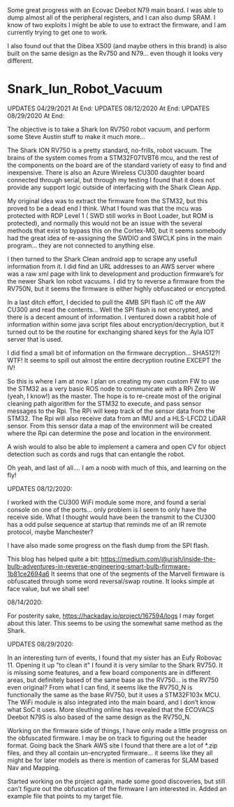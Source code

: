 Some great progress with an Ecovac Deebot N79 main board. I was able to dump almost all of the peripheral registers, and I can also dump SRAM. I know of two exploits I might be able to use to extract the firmware, and I am currently trying to get one to work.

I also found out that the Dibea X500 (and maybe others in this brand) is also built on the same design as the Rv750 and N79... even though it looks very different.

 # Snark_Iun_Robot_Vacuum
UPDATES 04/29/2021 At End:
UPDATES 08/12/2020 At End:
UPDATES 08/29/2020 At End:

The objective is to take a Shark Ion RV750 robot vacuum, and perform some Steve Austin stuff to make it much more...

The Shark ION RV750 is a pretty standard, no-frills, robot vacuum.
The brains of the system comes from a STM32F071VBT6 mcu, and the rest of the components on the board are of the standard variety of easy to find and inexpensive. 
There is also an Azure Wireless CU300 daughter board connected through serial, but through my testing I found that it does not provide any support logic outside of interfacing with the Shark Clean App.

My original idea was to extract the firmware from the STM32, but this proved to be a dead end I think.
What I found was that the mcu was protected with RDP Level 1 ( SWD still works in Boot Loader, but ROM is protected), and normally this would not be an issue with the several methods that exist to bypass this on the Cortex-M0, but it seems somebody had the great idea of re-assigning the SWDIO and SWCLK pins in the main program... they are not connected to anything else.

I then turned to the Shark Clean android app to scrape any usefull information from it. I did find an URL addresses to an AWS server where was a raw xml page with link to development and production firmware’s for the newer Shark Ion robot vacuums.
I did try to reverse a firmware from the RV750N, but it seems the firmware is either highly obfuscated or encrypted.

In a last ditch effort, I decided to pull the 4MB SPI flash IC off the AW CU300 and read the contents...
Well the SPI flash is not encrypted, and there is a decent amount of information. I ventured down a rabbit hole of information within some java script files about encryption/decryption, but it turned out to be the routine for exchanging shared keys for the Ayla IOT server that is used. 

I did find a small bit of information on the firmware decryption... SHA512?! WTF! It seems to spill out almost the entire decryption routine EXCEPT the IV!

So this is where I am at now.
I plan on creating my own custom FW to use the STM32 as a very basic ROS node to communicate with a RPi Zero W (yeah, I know!) as the master.
The hope is to re-create most of the original cleaning path algorithm for the STM32 to execute, and pass sensor messages to the Rpi. The RPi will keep track of the sensor data from the STM32. The Rpi will also receive data from an IMU and a HLS-LFCD2 LiDAR sensor. From this sensor data a map of the environment will be created where the Rpi can determine the pose and location in the environment.

A wish would to also be able to implement a camera and open CV for object detection such as cords and rugs that can entangle the robot.


Oh yeah, and last of all.... I am a noob with much of this, and learning on the fly!

UPDATES 08/12/2020:

I worked with the CU300 WiFi module some more, and found a serial console on one of the ports... only problem is I seem to only have the receive side. What I thought would have been the transmit to the CU300 has a odd pulse sequence at startup that reminds me of an IR remote protocol, maybe Manchester?

I have also made some progress on the flash dump from the SPI flash. 

This blog has helped quite a bit: https://medium.com/@urish/inside-the-bulb-adventures-in-reverse-engineering-smart-bulb-firmware-1b81ce2694a6
It seems that one of the segments of the Marvell firmware is obfuscated through some word reversal/swap routine. It looks simple at face value, but we shall see!

08/14/2020:

For posterity sake, https://hackaday.io/project/167594/logs I may forget about this later. This seems to be using the somewhat same method as the Shark.

UPDATES 08/29/2020:

In an interesting turn of events, I found that my sister has an Eufy Robovac 11. Opening it up "to clean it" I found it is very similar to the Shark RV750. It is missing some features, and a few board components are in different areas, but definitely based of the same base as the RV750... is the RV750 even original?
From what I can find, it seems like the RV750_N is functionally the same as the base RV750, but it uses a STM32F103x MCU. The WiFi module is also integrated into the main board, and I don’t know what SoC it uses.
More sleuthing online has revealed that the ECOVACS Deebot N79S is also based of the same design as the RV750_N.

Working on the firmware side of things, I have only made a little progress on the obfuscated firmware. I may be on track to figuring out the header format. Going back the Shark AWS site I found that there are a lot of *.zip files, and they all contain un-encrypted firmware… it seems like they all might be for later models as there is mention of cameras for SLAM based Nav and Mapping.

Started working on the project again, made some good discoveries, but still can't figure out the obfuscation of the firmware I am interested in. Added an example file that points to my target file.

